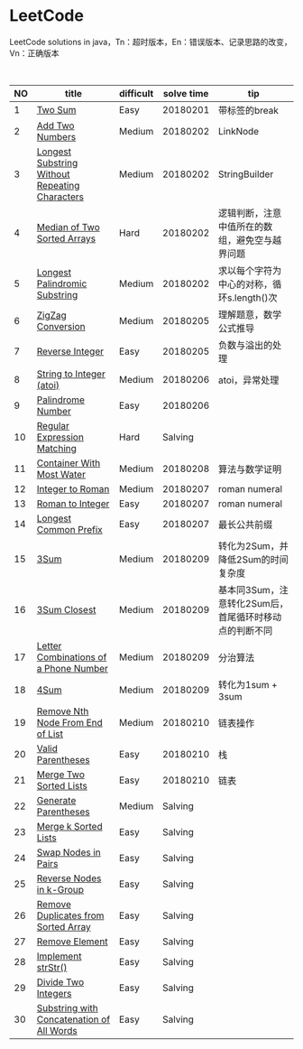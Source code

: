 # LeetCode
LeetCode solutions in java，Tn：超时版本，En：错误版本、记录思路的改变，Vn：正确版本
<table>
 <thead>
  <th>NO</th>
  <th>title</th>
  <th>difficult</th>
  <th>solve time</th>
  <th>tip</th>
 </thead>
 <tbody>
  <tr>
   <td>1</td>
   <td><a href="https://leetcode.com/problems/two-sum/description/">Two Sum</a></td>
   <td>Easy</td>
   <td>20180201</td>
   <td>带标签的break</td>
  </tr>
  <tr>
   <td>2</td>
   <td><a href="https://leetcode.com/problems/add-two-numbers/">Add Two Numbers</a></td>
   <td>Medium</td>
   <td>20180202</td>
   <td>LinkNode</td>
  </tr>
  <tr>
   <td>3</td>
   <td><a href="https://leetcode.com/problems/longest-substring-without-repeating-characters/description/">Longest Substring Without Repeating Characters</a></td>
   <td>Medium</td>
   <td>20180202</td>
   <td>StringBuilder</td>
  </tr>
  <tr>
   <td>4</td>
   <td><a href="https://leetcode.com/problems/median-of-two-sorted-arrays/description/">Median of Two Sorted Arrays</a></td>
   <td>Hard</td>
   <td>20180202</td>
   <td>逻辑判断，注意中值所在的数组，避免空与越界问题</td>
  </tr>
  <tr>
   <td>5</td>
   <td><a href="https://leetcode.com/problems/longest-palindromic-substring/description/">Longest Palindromic Substring</a></td>
   <td>Medium</td>
   <td>20180202</td>
   <td>求以每个字符为中心的对称，循环s.length()次</td>
  </tr>
  <tr>
   <td>6</td>
   <td><a href="https://leetcode.com/problems/zigzag-conversion/description/">ZigZag Conversion</a></td>
   <td>Medium</td>
   <td>20180205</td>
   <td>理解题意，数学公式推导</td>
  </tr>
  <tr>
   <td>7</td>
   <td><a href="https://leetcode.com/problems/reverse-integer/description/">Reverse Integer</a></td>
   <td>Easy</td>
   <td>20180205</td>
   <td>负数与溢出的处理</td>
  </tr>
  <tr>
   <td>8</td>
   <td><a href="https://leetcode.com/problems/string-to-integer-atoi/description/">String to Integer (atoi)</a></td>
   <td>Medium</td>
   <td>20180206</td>
   <td>atoi，异常处理</td>
  </tr>
  <tr>
   <td>9</td>
   <td><a href="https://leetcode.com/problems/palindrome-number/description/">Palindrome Number</a></td>
   <td>Easy</td>
   <td>20180206</td>
   <td></td>
  </tr>
  <tr>
   <td>10</td>
   <td><a href="https://leetcode.com/problems/regular-expression-matching/description/">Regular Expression Matching</a></td>
   <td>Hard</td>
   <td>Salving</td>
   <td></td>
  </tr>
  <tr>
   <td>11</td>
   <td><a href="https://leetcode.com/problems/container-with-most-water/description/">Container With Most Water</a></td>
   <td>Medium</td>
   <td>20180208</td>
   <td>算法与数学证明</td>
  </tr>
  <tr>
   <td>12</td>
   <td><a href="https://leetcode.com/problems/integer-to-roman/description/">Integer to Roman</a></td>
   <td>Medium</td>
   <td>20180207</td>
   <td>roman numeral</td>
  </tr>
  <tr>
   <td>13</td>
   <td><a href="https://leetcode.com/problems/roman-to-integer/description/">Roman to Integer</a></td>
   <td>Easy</td>
   <td>20180207</td>
   <td>roman numeral</td>
  </tr>
  <tr>
   <td>14</td>
   <td><a href="https://leetcode.com/problems/longest-common-prefix/description/">Longest Common Prefix</a></td>
   <td>Easy</td>
   <td>20180207</td>
   <td>最长公共前缀</td>
  </tr>
  <tr>
   <td>15</td>
   <td><a href="https://leetcode.com/problems/3sum/description/">3Sum</a></td>
   <td>Medium</td>
   <td>20180209</td>
   <td>转化为2Sum，并降低2Sum的时间复杂度</td>
  </tr>
  <tr>
   <td>16</td>
   <td><a href="https://leetcode.com/problems/3sum-closest/description/">3Sum Closest</a></td>
   <td>Medium</td>
   <td>20180209</td>
   <td>基本同3Sum，注意转化2Sum后，首尾循环时移动点的判断不同</td>
  </tr>
  <tr>
   <td>17</td>
   <td><a href="https://leetcode.com/problems/letter-combinations-of-a-phone-number/description/">Letter Combinations of a Phone Number</a></td>
   <td>Medium</td>
   <td>20180209</td>
   <td>分治算法</td>
  </tr>
  <tr>
   <td>18</td>
   <td><a href="https://leetcode.com/problems/4sum/description/">4Sum</a></td>
   <td>Medium</td>
   <td>20180209</td>
   <td>转化为1sum + 3sum</td>
  </tr>
  <tr>
   <td>19</td>
   <td><a href="https://leetcode.com/problems/remove-nth-node-from-end-of-list/description/">Remove Nth Node From End of List</a></td>
   <td>Medium</td>
   <td>20180210</td>
   <td>链表操作</td>
  </tr>
  <tr>
   <td>20</td>
   <td><a href="https://leetcode.com/problems/valid-parentheses/description/">Valid Parentheses</a></td>
   <td>Easy</td>
   <td>20180210</td>
   <td>栈</td>
  </tr>
  <tr>
   <td>21</td>
   <td><a href="https://leetcode.com/problems/merge-two-sorted-lists/description/">Merge Two Sorted Lists</a></td>
   <td>Easy</td>
   <td>20180210</td>
   <td>链表</td>
  </tr>
  <tr>
   <td>22</td>
   <td><a href="https://leetcode.com/problems/valid-parentheses/description/">Generate Parentheses</a></td>
   <td>Medium</td>
   <td>Salving</td>
   <td></td>
  </tr>
  <tr>
   <td>23</td>
   <td><a href="https://leetcode.com/problems/valid-parentheses/description/">Merge k Sorted Lists</a></td>
   <td>Easy</td>
   <td>Salving</td>
   <td></td>
  </tr>
  <tr>
   <td>24</td>
   <td><a href="https://leetcode.com/problems/valid-parentheses/description/">Swap Nodes in Pairs</a></td>
   <td>Easy</td>
   <td>Salving</td>
   <td></td>
  </tr>
  <tr>
   <td>25</td>
   <td><a href="https://leetcode.com/problems/valid-parentheses/description/">Reverse Nodes in k-Group</a></td>
   <td>Easy</td>
   <td>Salving</td>
   <td></td>
  </tr>
  <tr>
   <td>26</td>
   <td><a href="https://leetcode.com/problems/valid-parentheses/description/">Remove Duplicates from Sorted Array</a></td>
   <td>Easy</td>
   <td>Salving</td>
   <td></td>
  </tr>
  <tr>
   <td>27</td>
   <td><a href="https://leetcode.com/problems/valid-parentheses/description/">Remove Element</a></td>
   <td>Easy</td>
   <td>Salving</td>
   <td></td>
  </tr>
  <tr>
   <td>28</td>
   <td><a href="https://leetcode.com/problems/valid-parentheses/description/">Implement strStr()</a></td>
   <td>Easy</td>
   <td>Salving</td>
   <td></td>
  </tr>
  <tr>
   <td>29</td>
   <td><a href="https://leetcode.com/problems/valid-parentheses/description/">Divide Two Integers</a></td>
   <td>Easy</td>
   <td>Salving</td>
   <td></td>
  </tr>
  <tr>
   <td>30</td>
   <td><a href="https://leetcode.com/problems/valid-parentheses/description/">Substring with Concatenation of All Words</a></td>
   <td>Easy</td>
   <td>Salving</td>
   <td></td>
  </tr>
 </tbody>
  
</table>
